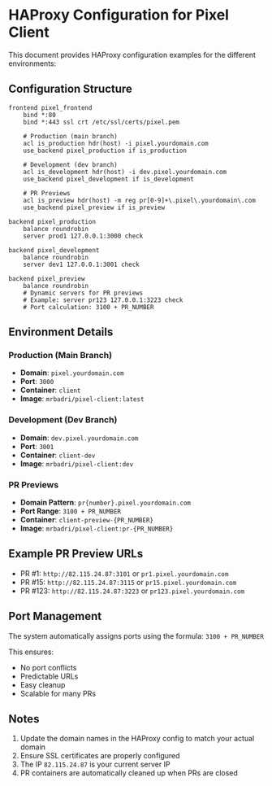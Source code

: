 # HAProxy Configuration for Pixel Client

This document provides HAProxy configuration examples for the different environments:

## Configuration Structure

```
frontend pixel_frontend
    bind *:80
    bind *:443 ssl crt /etc/ssl/certs/pixel.pem

    # Production (main branch)
    acl is_production hdr(host) -i pixel.yourdomain.com
    use_backend pixel_production if is_production

    # Development (dev branch)
    acl is_development hdr(host) -i dev.pixel.yourdomain.com
    use_backend pixel_development if is_development

    # PR Previews
    acl is_preview hdr(host) -m reg pr[0-9]+\.pixel\.yourdomain\.com
    use_backend pixel_preview if is_preview

backend pixel_production
    balance roundrobin
    server prod1 127.0.0.1:3000 check

backend pixel_development
    balance roundrobin
    server dev1 127.0.0.1:3001 check

backend pixel_preview
    balance roundrobin
    # Dynamic servers for PR previews
    # Example: server pr123 127.0.0.1:3223 check
    # Port calculation: 3100 + PR_NUMBER
```

## Environment Details

### Production (Main Branch)

- **Domain**: `pixel.yourdomain.com`
- **Port**: `3000`
- **Container**: `client`
- **Image**: `mrbadri/pixel-client:latest`

### Development (Dev Branch)

- **Domain**: `dev.pixel.yourdomain.com`
- **Port**: `3001`
- **Container**: `client-dev`
- **Image**: `mrbadri/pixel-client:dev`

### PR Previews

- **Domain Pattern**: `pr{number}.pixel.yourdomain.com`
- **Port Range**: `3100 + PR_NUMBER`
- **Container**: `client-preview-{PR_NUMBER}`
- **Image**: `mrbadri/pixel-client:pr-{PR_NUMBER}`

## Example PR Preview URLs

- PR #1: `http://82.115.24.87:3101` or `pr1.pixel.yourdomain.com`
- PR #15: `http://82.115.24.87:3115` or `pr15.pixel.yourdomain.com`
- PR #123: `http://82.115.24.87:3223` or `pr123.pixel.yourdomain.com`

## Port Management

The system automatically assigns ports using the formula: `3100 + PR_NUMBER`

This ensures:

- No port conflicts
- Predictable URLs
- Easy cleanup
- Scalable for many PRs

## Notes

1. Update the domain names in the HAProxy config to match your actual domain
2. Ensure SSL certificates are properly configured
3. The IP `82.115.24.87` is your current server IP
4. PR containers are automatically cleaned up when PRs are closed
